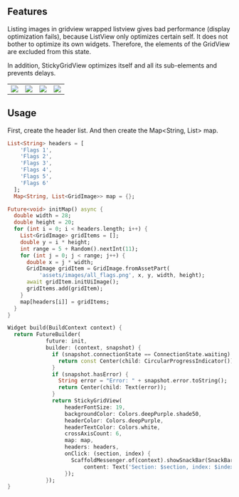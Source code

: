 <!-- 
This README describes the package. If you publish this package to pub.dev,
this README's contents appear on the landing page for your package.

For information about how to write a good package README, see the guide for
[writing package pages](https://dart.dev/guides/libraries/writing-package-pages). 

For general information about developing packages, see the Dart guide for
[creating packages](https://dart.dev/guides/libraries/create-library-packages)
and the Flutter guide for
[developing packages and plugins](https://flutter.dev/developing-packages). 
-->

## Features

Listing images in gridview wrapped listview gives bad performance (display optimization fails),
because ListView only optimizes certain self. It does not bother to optimize its own widgets.
Therefore, the elements of the GridView are excluded from this state.

In addition, StickyGridView optimizes itself and all its sub-elements and prevents delays.

<table>
  <tr>
    <td><img src="https://github.com/fcenesiz/sticky_grid_view/blob/main/test_sticky.gif" align="center" /></td>
    <td><img src="https://github.com/fcenesiz/sticky_grid_view/blob/main/ss1.png" align="center" /></td>
    <td><img src="https://github.com/fcenesiz/sticky_grid_view/blob/main/ss2.png" align="center"  /></td>
    <td><img src="https://github.com/fcenesiz/sticky_grid_view/blob/main/ss3.png" align="center"  /></td>
  </tr>
</table>

## Usage

First, create the header list.
And then create the Map<String, List<GridImage>> map.


    
```dart
List<String> headers = [
    'Flags 1',
    'Flags 2',
    'Flags 3',
    'Flags 4',
    'Flags 5',
    'Flags 6'
  ];
  Map<String, List<GridImage>> map = {};
```

```dart
Future<void> initMap() async {
  double width = 28;
  double height = 20;
  for (int i = 0; i < headers.length; i++) {
    List<GridImage> gridItems = [];
    double y = i * height;
    int range = 5 + Random().nextInt(11);
    for (int j = 0; j < range; j++) {
      double x = j * width;
      GridImage gridItem = GridImage.fromAssetPart(
          'assets/images/all_flags.png', x, y, width, height);
      await gridItem.initUiImage();
      gridItems.add(gridItem);
    }
    map[headers[i]] = gridItems;
  }
}
```
    
```dart
Widget build(BuildContext context) {
  return FutureBuilder(
            future: init,
            builder: (context, snapshot) {
              if (snapshot.connectionState == ConnectionState.waiting) {
                return const Center(child: CircularProgressIndicator());
              }
              if (snapshot.hasError) {
                String error = "Error: " + snapshot.error.toString();
                return Center(child: Text(error));
              }
              return StickyGridView(
                  headerFontSize: 19,
                  backgroundColor: Colors.deepPurple.shade50,
                  headerColor: Colors.deepPurple,
                  headerTextColor: Colors.white,
                  crossAxisCount: 6,
                  map: map,
                  headers: headers,
                  onClick: (section, index) {
                    ScaffoldMessenger.of(context).showSnackBar(SnackBar(
                        content: Text('Section: $section, index: $index , header: ${headers[section]}'), duration: const Duration(milliseconds: 500),));
                  });
            });
}
```

